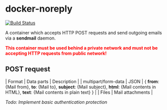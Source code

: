 # docker-noreply
[![Build Status](https://www.travis-ci.com/libresquare/docker-noreply.svg?token=PqmqhRTFtxkWgs8tNyLd&branch=main)](https://www.travis-ci.com/libresquare/docker-noreply)

A container which accepts HTTP POST requests and send outgoing emails via a **sendmail** daemon.

<span style="color:red;font-weight: bold">This container must be used behind a private network and must not be accepting HTTP requests from public network!</span>

## POST request

| Format |  Data parts | Description |
| multipart/form-data | JSON | {
    **from**: {Mail from},
    **to**: {Mail to},
    **subject**: {Mail subject},
    **html**: {Mail contents in HTML},
    **text**: {Mail contents in plain text}
}
| | Files | Mail attachments |

*Todo: Implement basic authentication protection*
